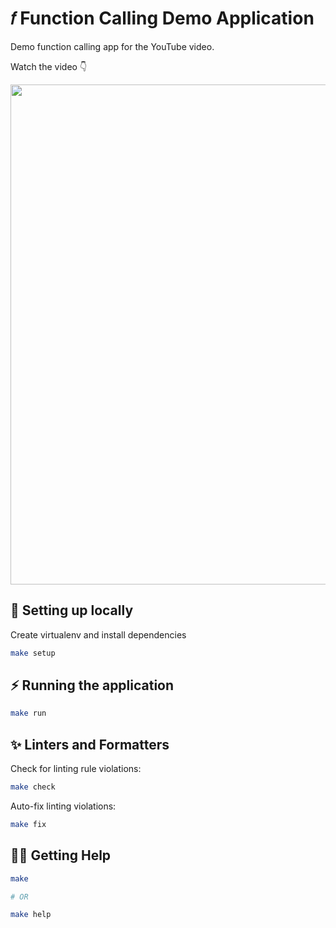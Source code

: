 # 𝑓 Function Calling Demo Application

Demo function calling app for the YouTube video.

Watch the video 👇

<a href="https://www.youtube.com/watch?v=1Wen70lzX-8">
<img src="https://i.imgur.com/RK2ckBX.png" width="800">
</a>

## 🔨 Setting up locally

Create virtualenv and install dependencies

```sh
make setup
```

## ⚡️ Running the application

```sh
make run
```

## ✨ Linters and Formatters

Check for linting rule violations:

```sh
make check
```

Auto-fix linting violations:

```sh
make fix
```

## 🤸‍♀️ Getting Help

```sh
make

# OR

make help
```
